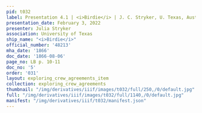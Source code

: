 ```yaml
---
pid: t032
label: Presentation 4.1 | <i>Birdie</i> | J. C. Stryker, U. Texas, Austin | 5
presentation_date: February 3, 2022
presenter: Julia Stryker
association: University of Texas
ship_name: "<i>Birdie</i>"
official_number: '48213'
mha_date: '1866'
doc_date: '1866-08-06'
page_no: LB p. 10-11
doc_no: '5'
order: '031'
layout: exploring_crew_agreements_item
collection: exploring_crew_agreements
thumbnail: "/img/derivatives/iiif/images/t032/full/250,/0/default.jpg"
full: "/img/derivatives/iiif/images/t032/full/1140,/0/default.jpg"
manifest: "/img/derivatives/iiif/t032/manifest.json"
---
```

